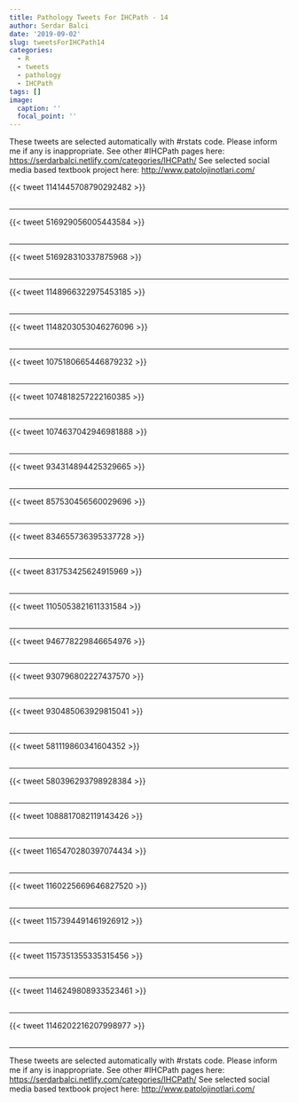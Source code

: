 ```yaml
---
title: Pathology Tweets For IHCPath - 14
author: Serdar Balci
date: '2019-09-02'
slug: tweetsForIHCPath14
categories:
  - R
  - tweets
  - pathology
  - IHCPath
tags: []
image:
  caption: ''
  focal_point: ''
---
```



These tweets are selected automatically with #rstats code. Please inform me if any is inappropriate.
See other #IHCPath pages here: https://serdarbalci.netlify.com/categories/IHCPath/ 
See selected social media based textbook project here: http://www.patolojinotlari.com/

{{< tweet 1141445708790292482 >}}
<br>
<br>
<hr>
{{< tweet 516929056005443584 >}}
<br>
<br>
<hr>
{{< tweet 516928310337875968 >}}
<br>
<br>
<hr>
{{< tweet 1148966322975453185 >}}
<br>
<br>
<hr>
{{< tweet 1148203053046276096 >}}
<br>
<br>
<hr>
{{< tweet 1075180665446879232 >}}
<br>
<br>
<hr>
{{< tweet 1074818257222160385 >}}
<br>
<br>
<hr>
{{< tweet 1074637042946981888 >}}
<br>
<br>
<hr>
{{< tweet 934314894425329665 >}}
<br>
<br>
<hr>
{{< tweet 857530456560029696 >}}
<br>
<br>
<hr>
{{< tweet 834655736395337728 >}}
<br>
<br>
<hr>
{{< tweet 831753425624915969 >}}
<br>
<br>
<hr>
{{< tweet 1105053821611331584 >}}
<br>
<br>
<hr>
{{< tweet 946778229846654976 >}}
<br>
<br>
<hr>
{{< tweet 930796802227437570 >}}
<br>
<br>
<hr>
{{< tweet 930485063929815041 >}}
<br>
<br>
<hr>
{{< tweet 581119860341604352 >}}
<br>
<br>
<hr>
{{< tweet 580396293798928384 >}}
<br>
<br>
<hr>
{{< tweet 1088817082119143426 >}}
<br>
<br>
<hr>
{{< tweet 1165470280397074434 >}}
<br>
<br>
<hr>
{{< tweet 1160225669646827520 >}}
<br>
<br>
<hr>
{{< tweet 1157394491461926912 >}}
<br>
<br>
<hr>
{{< tweet 1157351355335315456 >}}
<br>
<br>
<hr>
{{< tweet 1146249808933523461 >}}
<br>
<br>
<hr>
{{< tweet 1146202216207998977 >}}
<br>
<br>
<hr>


These tweets are selected automatically with #rstats code. Please inform me if any is inappropriate.
See other #IHCPath pages here: https://serdarbalci.netlify.com/categories/IHCPath/ 
See selected social media based textbook project here: http://www.patolojinotlari.com/
